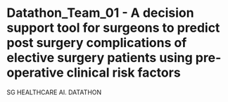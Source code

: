 # Datathon_Team_01 - A decision support tool for surgeons to predict post surgery complications of elective surgery patients using pre-operative clinical risk factors
 SG HEALTHCARE AI. DATATHON 


